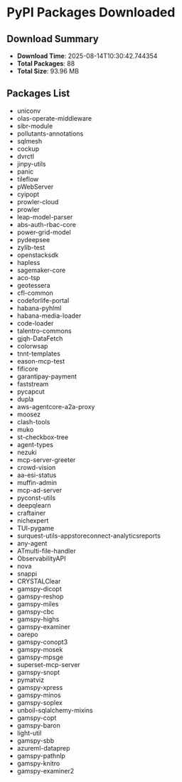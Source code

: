 # PyPI Packages Downloaded

## Download Summary
- **Download Time**: 2025-08-14T10:30:42.744354
- **Total Packages**: 88
- **Total Size**: 93.96 MB

## Packages List
- uniconv
- olas-operate-middleware
- sibr-module
- pollutants-annotations
- sqlmesh
- cockup
- dvrctl
- jinpy-utils
- panic
- tileflow
- pWebServer
- cyipopt
- prowler-cloud
- prowler
- leap-model-parser
- abs-auth-rbac-core
- power-grid-model
- pydeepsee
- zylib-test
- openstacksdk
- hapless
- sagemaker-core
- aco-tsp
- geotessera
- cfl-common
- codeforlife-portal
- habana-pyhlml
- habana-media-loader
- code-loader
- talentro-commons
- gjqh-DataFetch
- colorwsap
- tnnt-templates
- eason-mcp-test
- fificore
- garantipay-payment
- faststream
- pycapcut
- dupla
- aws-agentcore-a2a-proxy
- moosez
- clash-tools
- muko
- st-checkbox-tree
- agent-types
- nezuki
- mcp-server-greeter
- crowd-vision
- aa-esi-status
- muffin-admin
- mcp-ad-server
- pyconst-utils
- deepqlearn
- craftainer
- nichexpert
- TUI-pygame
- surquest-utils-appstoreconnect-analyticsreports
- any-agent
- ATmulti-file-handler
- ObservabilityAPI
- nova
- snappi
- CRYSTALClear
- gamspy-dicopt
- gamspy-reshop
- gamspy-miles
- gamspy-cbc
- gamspy-highs
- gamspy-examiner
- oarepo
- gamspy-conopt3
- gamspy-mosek
- gamspy-mpsge
- superset-mcp-server
- gamspy-snopt
- pymatviz
- gamspy-xpress
- gamspy-minos
- gamspy-soplex
- unboil-sqlalchemy-mixins
- gamspy-copt
- gamspy-baron
- light-util
- gamspy-sbb
- azureml-dataprep
- gamspy-pathnlp
- gamspy-knitro
- gamspy-examiner2
